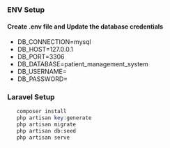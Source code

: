 ### ENV Setup

#### Create .env file and Update the database credentials

-   DB_CONNECTION=mysql
-   DB_HOST=127.0.0.1
-   DB_PORT=3306
-   DB_DATABASE=patient_management_system
-   DB_USERNAME=
-   DB_PASSWORD=

### Laravel Setup

```php
   composer install
   php artisan key:generate
   php artisan migrate
   php artisan db:seed
   php artisan serve
```
